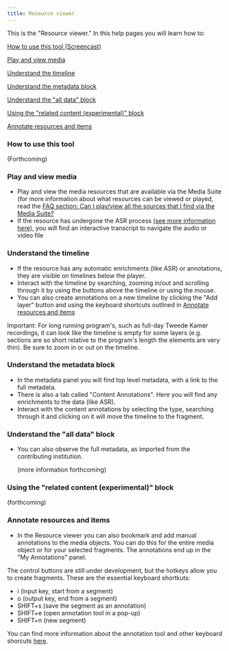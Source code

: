 ```yaml
---
title: Resource viewer
---
```


This is the "Resource viewer." In this help pages you will learn how to:

[How to use this tool (Screencast)](#screencast)

[Play and view media](#play-view)

[Understand the timeline](#timeline)

[Understand the metadata block](#metadata)

[Understand the "all data" block](#all-data)

[Using the "related content (experimental)" block](#related-content)

[Annotate resources and items](#annotate)



### <a name="screencast"></a> How to use this tool

(Forthcoming)

### <a name="play-view"></a> Play and view media

- Play and view the media resources that are available via the Media Suite (for more information about what resources can be viewed or played, read the [FAQ section: Can I play/view all the sources that I find via the Media Suite?](/documentation/faq/can-play-view)
- If the resource has undergone the ASR process [(see more information here)](/documentation/data/automatic-enrichments), you will find an interactive transcript to navigate the audio or video file

### <a name="timeline"></a> Understand the timeline

- If the resource has any automatic enrichments (like ASR) or annotations, they are visible on timelines below the player.
- Interact with the timeline by searching, zooming in/out and scrolling through it by using the buttons above the timeline or using the mouse.
- You can also create annotations on a new timeline by clicking the "Add layer" button and using the keyboard shortcuts outlined in [Annotate resources and items](#annotate)

Important: For long running program's, such as full-day Tweede Kamer recordings, it can look like the timeline is empty for some layers (e.g. sections are so short relative to the program's length the elements are very thin). Be sure to zoom in or out on the timeline.

### <a name="metadata"></a> Understand the metadata block

- In the metadata panel you will find top level metadata, with a link to the full metadata.
- There is also a tab called "Content Annotations". Here you will find any enrichments to the data (like ASR).
- Interact with the content annotations by selecting the type, searching through it and clicking on it will move the timeline to the fragment.

### <a name="all-data"></a> Understand the "all data" block

- You can also observe the full metadata, as imported from the contributing institution. 

  (more information forthcoming)

### <a name="related-content"></a> Using the "related content (experimental)" block

(forthcoming)

### <a name="annotate"></a> Annotate resources and items

- In the Resource viewer you can also bookmark and add manual annotations to the media objects. You can do this for the entire media object or for your selected fragments. The annotations end up in the "My Annotations" panel.

The control buttons are still under development, but the hotkeys allow you to create fragments. These are the essential keyboard shortkuts:

- i (input key, start from a segment)
- o (output key, end from a segment)
- SHIFT+s (save the segment as an annotation)
- SHIFT+e (open annotation tool in a pop-up)
- SHIFT+n (new segment)

You can find more information about the annotation tool and other keyboard shorcuts [here](/documentation/tools/annotate).
